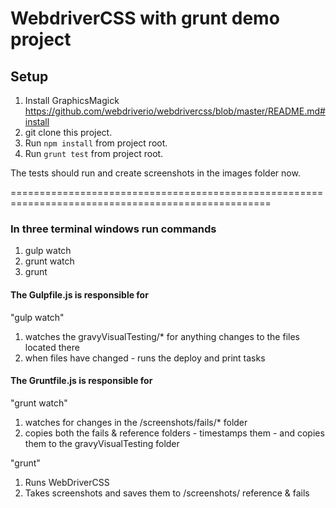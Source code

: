 # WebdriverCSS with grunt demo project

## Setup

1. Install  GraphicsMagick https://github.com/webdriverio/webdrivercss/blob/master/README.md#install
2. git clone this project.
3. Run `npm install` from project root.
4. Run `grunt test` from project root.

The tests should run and create screenshots in the images folder now.

===================================================================================================

### In three terminal windows run commands
 1. gulp watch  
 2. grunt watch  
 3. grunt  

#### The Gulpfile.js is responsible for

"gulp watch"  
 1. watches the gravyVisualTesting/* for anything changes to the files located there  
 2. when files have changed - runs the deploy and print tasks  

#### The Gruntfile.js is responsible for

"grunt watch"
 1. watches for changes in the /screenshots/fails/* folder  
 2. copies both the fails & reference folders - timestamps them - and copies them to the gravyVisualTesting folder  

"grunt"
 1. Runs WebDriverCSS  
 2. Takes screenshots and saves them to /screenshots/ reference & fails  
